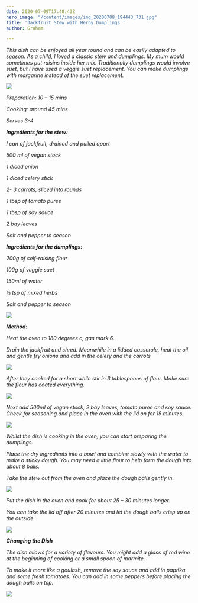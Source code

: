 ```yaml
---
date: 2020-07-09T17:48:43Z
hero_image: "/content/images/img_20200708_194443_731.jpg"
title: 'Jackfruit Stew with Herby Dumplings '
author: Graham

---
```

_This dish can be enjoyed all year round and can be easily adapted to season. As a child, I loved a classic stew and dumplings. My mum would sometimes put raisins inside her mix. Traditionally dumplings would involve suet, but I have used a veggie suet replacement. You can make dumplings with margarine instead of the suet replacement._

![](/content/images/img_20200708_193844.jpg)

_Preparation: 10 – 15 mins_

_Cooking: around 45 mins_

_Serves 3-4_

**_Ingredients for the stew:_**

_I can of jackfruit, drained and pulled apart_

_500 ml of vegan stock_

_1 diced onion_

_1 diced celery stick_

_2- 3 carrots, sliced into rounds_

_1 tbsp of tomato puree_

_1 tbsp of soy sauce_

_2 bay leaves_

_Salt and pepper to season_

**_Ingredients for the dumplings:_**

_200g of self-raising flour_

_100g of veggie suet_

_150ml of water_

_½ tsp of mixed herbs_

_Salt and pepper to season_

![](/content/images/img_20200708_174412.jpg)

**_Method:_**

_Heat the oven to 180 degrees c, gas mark 6._

_Drain the jackfruit and shred. Meanwhile in a lidded casserole, heat the oil and gentle fry onions and add in the celery and the carrots_

![](/content/images/img_20200708_180031.jpg)

_After they cooked for a short while stir in 3 tablespoons of flour. Make sure the flour has coated everything._

![](/content/images/img_20200708_180131.jpg)

_Next add 500ml of vegan stock, 2 bay leaves, tomato puree and soy sauce. Check for seasoning and place in the oven with the lid on for 15 minutes._

![](/content/images/img_20200708_180627.jpg)

_Whilst the dish is cooking in the oven, you can start preparing the dumplings._

_Place the dry ingredients into a bowl and combine slowly with the water to make a sticky dough. You may need a little flour to help form the dough into about 8 balls._

_Take the stew out from the oven and place the dough balls gently in._

![](/content/images/img_20200708_182851.jpg)

_Put the dish in the oven and cook for about 25 – 30 minutes longer._

_You can take the lid off after 20 minutes and let the dough balls crisp up on the outside._

![](/content/images/img_20200708_190229.jpg)

**_Changing the Dish_**

_The dish allows for a variety of flavours. You might add a glass of red wine at the beginning of cooking or a small spoon of marmite._

_To make it more like a goulash, remove the soy sauce and add in paprika and some fresh tomatoes. You can add in some peppers before placing the dough balls on top._

![](/content/images/img_20200708_194443_731.jpg)